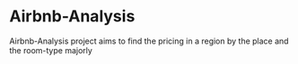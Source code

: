 # Airbnb-Analysis 

Airbnb-Analysis project aims to find the pricing in a region by the place and the room-type majorly

